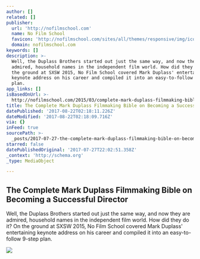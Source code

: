 ```yaml
---
author: []
related: []
publisher:
  url: 'http://nofilmschool.com'
  name: No Film School
  favicon: 'http://nofilmschool.com/sites/all/themes/responsive/img/icons/favicon.ico'
  domain: nofilmschool.com
keywords: []
description: >-
  Well, the Duplass Brothers started out just the same way, and now they are
  admired, household names in the independent film world. How did they do it? On
  the ground at SXSW 2015, No Film School covered Mark Duplass' entertaining
  keynote address on his career and compiled it into an easy-to-follow 9-step
  plan.
app_links: []
isBasedOnUrl: >-
  http://nofilmschool.com/2015/03/complete-mark-duplass-filmmaking-bible-becoming-successful-director
title: The Complete Mark Duplass Filmmaking Bible on Becoming a Successful Director
datePublished: '2017-08-22T02:18:11.226Z'
dateModified: '2017-08-22T02:18:09.716Z'
via: {}
inFeed: true
sourcePath: >-
  _posts/2017-07-27-the-complete-mark-duplass-filmmaking-bible-on-becoming-a-suc.md
starred: false
datePublishedOriginal: '2017-07-27T22:02:51.358Z'
_context: 'http://schema.org'
_type: MediaObject

---
```

<article style=""><h1>The Complete Mark Duplass Filmmaking Bible on Becoming a Successful Director</h1><p>Well, the Duplass Brothers started out just the same way, and now they are admired, household names in the independent film world. How did they do it? On the ground at SXSW 2015, No Film School covered Mark Duplass' entertaining keynote address on his career and compiled it into an easy-to-follow 9-step plan.</p><img src="http://nofilmschool.com/sites/default/files/styles/facebook/public/mark_duplass.png?itok=8v6zv6R2" /></article>